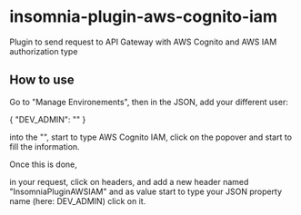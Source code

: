 # insomnia-plugin-aws-cognito-iam
Plugin to send request to API Gateway with AWS Cognito and AWS IAM authorization type

 ## How to use ##
 
 Go to "Manage Environements", then in the JSON, add your different user:

{
  "DEV_ADMIN": ""
}

into the "", start to type AWS Cognito IAM, click on the popover and start to fill the information.

Once this is done,

in your request, click on headers, and add a new header named "InsomniaPluginAWSIAM" and as value start to type your JSON property name (here: DEV_ADMIN) click on it.



